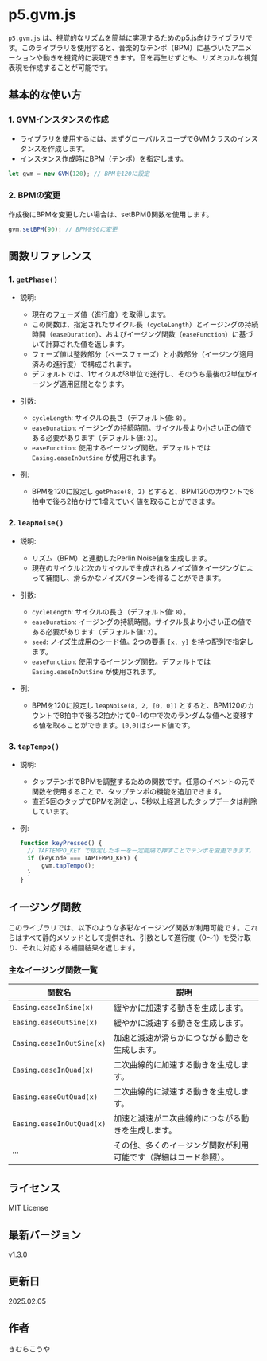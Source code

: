 # p5.gvm.js

`p5.gvm.js` は、視覚的なリズムを簡単に実現するためのp5.js向けライブラリです。このライブラリを使用すると、音楽的なテンポ（BPM）に基づいたアニメーションや動きを視覚的に表現できます。音を再生せずとも、リズミカルな視覚表現を作成することが可能です。

## 基本的な使い方

### 1. GVMインスタンスの作成

- ライブラリを使用するには、まずグローバルスコープでGVMクラスのインスタンスを作成します。
- インスタンス作成時にBPM（テンポ）を指定します。

```javaScript
let gvm = new GVM(120); // BPMを120に設定
```

### 2. BPMの変更

作成後にBPMを変更したい場合は、setBPM()関数を使用します。

```javaScript
gvm.setBPM(90); // BPMを90に変更
```

## 関数リファレンス

### 1. `getPhase()`
- 説明:
  - 現在のフェーズ値（進行度）を取得します。
  - この関数は、指定されたサイクル長（`cycleLength`）とイージングの持続時間（`easeDuration`）、およびイージング関数（`easeFunction`）に基づいて計算された値を返します。
  - フェーズ値は整数部分（ベースフェーズ）と小数部分（イージング適用済みの進行度）で構成されます。
  - デフォルトでは、1サイクルが8単位で進行し、そのうち最後の2単位がイージング適用区間となります。

- 引数:
  - `cycleLength`: サイクルの長さ（デフォルト値: `8`）。
  - `easeDuration`: イージングの持続時間。サイクル長より小さい正の値である必要があります（デフォルト値: `2`）。
  - `easeFunction`: 使用するイージング関数。デフォルトでは `Easing.easeInOutSine` が使用されます。
 
- 例:
  -  BPMを120に設定し `getPhase(8, 2)` とすると、BPM120のカウントで8拍中で後ろ2拍かけて1増えていく値を取ることができます。

### 2. `leapNoise()`
- 説明:
  - リズム（BPM）と連動したPerlin Noise値を生成します。
  - 現在のサイクルと次のサイクルで生成されるノイズ値をイージングによって補間し、滑らかなノイズパターンを得ることができます。
  
- 引数:
  - `cycleLength`: サイクルの長さ（デフォルト値: `8`）。
  - `easeDuration`: イージングの持続時間。サイクル長より小さい正の値である必要があります（デフォルト値: `2`）。
  - `seed`: ノイズ生成用のシード値。2つの要素 `[x, y]` を持つ配列で指定します。
  - `easeFunction`: 使用するイージング関数。デフォルトでは `Easing.easeInOutSine` が使用されます。
 
- 例:
  -  BPMを120に設定し `leapNoise(8, 2, [0, 0])` とすると、BPM120のカウントで8拍中で後ろ2拍かけて0~1の中で次のランダムな値へと変移する値を取ることができます。`[0,0]`はシード値です。

### 3. `tapTempo()`

- 説明:
  - タップテンポでBPMを調整するための関数です。任意のイベントの元で関数を使用することで、タップテンポの機能を追加できます。
  - 直近5回のタップでBPMを測定し、5秒以上経過したタップデータは削除しています。

- 例:
  ```javaScript
  function keyPressed() {
    // TAPTEMPO_KEY で指定したキーを一定間隔で押すことでテンポを変更できます。
    if (keyCode === TAPTEMPO_KEY) {
        gvm.tapTempo();
    }
  }
  ```

## イージング関数

このライブラリでは、以下のような多彩なイージング関数が利用可能です。これらはすべて静的メソッドとして提供され、引数として進行度（0〜1）を受け取り、それに対応する補間結果を返します。

### 主なイージング関数一覧

| 関数名                   | 説明                                                                 |
|--------------------------|----------------------------------------------------------------------|
| `Easing.easeInSine(x)`   | 緩やかに加速する動きを生成します。                                     |
| `Easing.easeOutSine(x)`  | 緩やかに減速する動きを生成します。                                     |
| `Easing.easeInOutSine(x)`| 加速と減速が滑らかにつながる動きを生成します。                         |
| `Easing.easeInQuad(x)`   | 二次曲線的に加速する動きを生成します。                                 |
| `Easing.easeOutQuad(x)`  | 二次曲線的に減速する動きを生成します。                                 |
| `Easing.easeInOutQuad(x)`| 加速と減速が二次曲線的につながる動きを生成します。                     |
| ...                      | その他、多くのイージング関数が利用可能です（詳細はコード参照）。           |

## ライセンス

MIT License

## 最新バージョン

v1.3.0

## 更新日

2025.02.05

## 作者
きむらこうや
